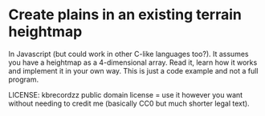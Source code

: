 # Create plains in an existing terrain heightmap

In Javascript (but could work in other C-like languages too?). It assumes you have a heightmap as a 4-dimensional array. Read it, learn how it works and implement it in your own way. This is just a code example and not a full program.

LICENSE: kbrecordzz public domain license = use it however you want without needing to credit me (basically CC0 but much shorter legal text).
